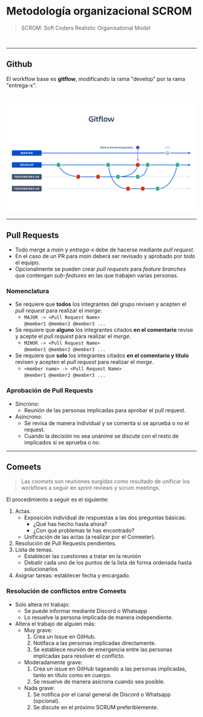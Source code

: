 # Metodología organizacional SCROM
> SCROM: Soft Coders Realistic Organisational Model

<br>

---
## Github
El workflow base es **gitflow**, modificando la rama "develop" por la rama "entrega-x".

<br>

![diagrama gitflow](./images/gitflow.png)

---
## Pull Requests
- Todo merge a *main* y *entrega-x* debe de hacerse mediante *pull request*.
- En el caso de un PR para *main* deberá ser revisado y aprobado por *todo* el equipo.
- Opcionalmente se pueden crear *pull requests* para *feature branches* que contengan *sub-features* en las que trabajen varias personas.

### Nomenclatura
- Se requiere que **todos** los integrantes del grupo revisen y acepten el *pull request* para realizar el *merge*: <br>
  - `MAJOR -> <Pull Request Name>` <br>
    `@member1 @member2 @member3 ...` <br>
- Se requiere que **alguno** los integrantes citados **en el comentario** revise y acepte el *pull request* para realizar el *merge*.
  - `MINOR -> <Pull Request Name>` <br>
    `@member1 @member2 @member3 ...` <br>
- Se requiere que **solo** los integrantes citados **en el comentario y título** revisen y acepten el *pull request* para realizar el *merge*.
  - `<member name> -> <Pull Request Name>` <br>
    `@member1 @member2 @member3 ...` <br>

### Aprobación de Pull Requests
- Síncrono:
  - Reunión de las personas implicadas para aprobar el pull request.
- Asíncrono:
  - Se revisa de manera individual y se comenta si se aprueba o no el request.
  - Cuando la decisión no sea unánime se discute con el resto de implicados si se aprueba o no.

---
## Comeets
> Las *coomets* son reuniones surgidas como resultado de unificar los workflows a seguir en sprint reviews y scrum meetings.

El procedimiento a seguir es el siguiente:
1. Actas.
	- Exposición individual de respuestas a las dos preguntas básicas:
		- ¿Qué has hecho hasta ahora?
		- ¿Con qué problemas te has encontrado?
	- Unificación de las actas (a realizar por el Comeeter).
2. Resolución de Pull Requests pendientes.
3. Lista de temas.
	- Establecer las cuestiones a tratar en la reunión
	- Debatir cada uno de los puntos de la lista de forma ordenada hasta solucionarlos
4. Asignar tareas: establecer fecha y encargado.

### Resolución de conflictos entre Comeets
- Solo altera mi trabajo:
  - Se puede informar mediante Discord o Whatsapp
  - Lo resuelve la persona implicada de manera independiente.
- Altera el trabajo de alguien más:
  - Muy grave:
    1. Crea un Issue en GitHub.
    2. Notifaca a las personas implicadas directamente.
    3. Se establece reunión de emergencia entre las personas implicadas para resolver el conflicto.
  - Moderadamente grave:
    1. Crea un issue en GitHub tageando a las personas implicadas, tanto en título como en cuerpo.
    2. Se resuelve de manera asícrona cuando sea posible.
  - Nada grave:
    1. Se notifica por el canal general de Discord o Whatsapp (opcional).
    2. Se discute en el próximo SCRUM preferiblemente.
